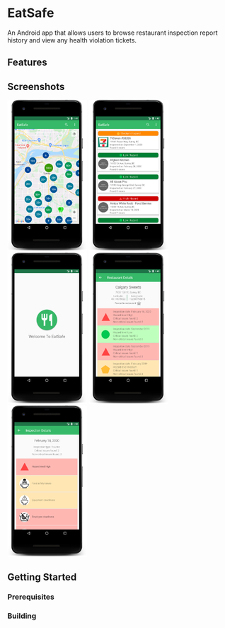 # EatSafe
An Android app that allows users to browse restaurant inspection report history and view any health violation tickets.

## Features

## Screenshots

<p align="left">
  <img src="https://github.com/icextreme/eatsafe/blob/master/images/Map.png" height="342" width="180"/>
  <img src="https://github.com/icextreme/eatsafe/blob/master/images/List.png" height="342" width="180"/>
  <img src="https://github.com/icextreme/eatsafe/blob/master/images/Welcome.png" height="342" width="180"/>
  <img src="https://github.com/icextreme/eatsafe/blob/master/images/Inspections.png" height="342" width="180"/>
  <img src="https://github.com/icextreme/eatsafe/blob/master/images/Violations.png" height="342" width="180"/>
</p>


## Getting Started
### Prerequisites
### Building
